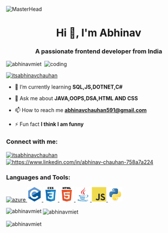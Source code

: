 ![MasterHead](https://repository-images.githubusercontent.com/588181932/e36ec678-7984-4cdd-8e4c-a3932772ff8e)
<h1 align="center">Hi 👋, I'm Abhinav</h1>
<h3 align="center">A passionate frontend developer from India</h3>
<img align="right" alt="coding" width="400" src="https://cdn.dribbble.com/users/1162077/screenshots/3848914/programmer.gif">  


<p align="left"> <img src="https://komarev.com/ghpvc/?username=abhinavmiet&label=Profile%20views&color=0e75b6&style=flat" alt="abhinavmiet" /> </p>

<p align="left"> <a href="https://twitter.com/itsabhinavchauhan" target="blank"><img src="https://img.shields.io/twitter/follow/itsabhinavchauhan?logo=twitter&style=for-the-badge" alt="itsabhinavchauhan" /></a> </p>

- 🌱 I’m currently learning **SQL,JS,DOTNET,C#**

- 💬 Ask me about **JAVA,OOPS,DSA,HTML AND CSS**

- 📫 How to reach me **abhinavchauhan591@gmail.com**

- ⚡ Fun fact **I think I am funny**

<h3 align="left">Connect with me:</h3>
<p align="left">
<a href="https://twitter.com/itsabhinavchauhan" target="blank"><img align="center" src="https://raw.githubusercontent.com/rahuldkjain/github-profile-readme-generator/master/src/images/icons/Social/twitter.svg" alt="itsabhinavchauhan" height="30" width="40" /></a>
<a href="https://linkedin.com/in/https://www.linkedin.com/in/abhinav-chauhan-758a7a224" target="blank"><img align="center" src="https://raw.githubusercontent.com/rahuldkjain/github-profile-readme-generator/master/src/images/icons/Social/linked-in-alt.svg" alt="https://www.linkedin.com/in/abhinav-chauhan-758a7a224" height="30" width="40" /></a>
</p>

<h3 align="left">Languages and Tools:</h3>
<p align="left"> <a href="https://azure.microsoft.com/en-in/" target="_blank" rel="noreferrer"> <img src="https://www.vectorlogo.zone/logos/microsoft_azure/microsoft_azure-icon.svg" alt="azure" width="40" height="40"/> </a> <a href="https://www.cprogramming.com/" target="_blank" rel="noreferrer"> <img src="https://raw.githubusercontent.com/devicons/devicon/master/icons/c/c-original.svg" alt="c" width="40" height="40"/> </a> <a href="https://www.w3schools.com/css/" target="_blank" rel="noreferrer"> <img src="https://raw.githubusercontent.com/devicons/devicon/master/icons/css3/css3-original-wordmark.svg" alt="css3" width="40" height="40"/> </a> <a href="https://www.w3.org/html/" target="_blank" rel="noreferrer"> <img src="https://raw.githubusercontent.com/devicons/devicon/master/icons/html5/html5-original-wordmark.svg" alt="html5" width="40" height="40"/> </a> <a href="https://www.java.com" target="_blank" rel="noreferrer"> <img src="https://raw.githubusercontent.com/devicons/devicon/master/icons/java/java-original.svg" alt="java" width="40" height="40"/> </a> <a href="https://developer.mozilla.org/en-US/docs/Web/JavaScript" target="_blank" rel="noreferrer"> <img src="https://raw.githubusercontent.com/devicons/devicon/master/icons/javascript/javascript-original.svg" alt="javascript" width="40" height="40"/> </a> <a href="https://www.python.org" target="_blank" rel="noreferrer"> <img src="https://raw.githubusercontent.com/devicons/devicon/master/icons/python/python-original.svg" alt="python" width="40" height="40"/> </a> </p>

<p><img align="left" src="https://github-readme-stats.vercel.app/api/top-langs?username=abhinavmiet&show_icons=true&locale=en&layout=compact" alt="abhinavmiet" /></p>

<p>&nbsp;<img align="center" src="https://github-readme-stats.vercel.app/api?username=abhinavmiet&show_icons=true&locale=en" alt="abhinavmiet" /></p>

<p><img align="center" src="https://github-readme-streak-stats.herokuapp.com/?user=abhinavmiet&" alt="abhinavmiet" /></p>
